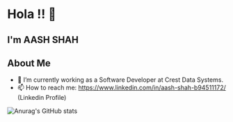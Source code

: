 # Hola !! 👋

## I'm AASH SHAH

## About Me

- 🔭 I’m currently working as a Software Developer at Crest Data Systems.
- 📫 How to reach me: https://www.linkedin.com/in/aash-shah-b94511172/ (Linkedin Profile)

![Anurag's GitHub stats](https://github-readme-stats.vercel.app/api?username=shahaash28&show_icons=true&theme=dracula)


         
                      
         
